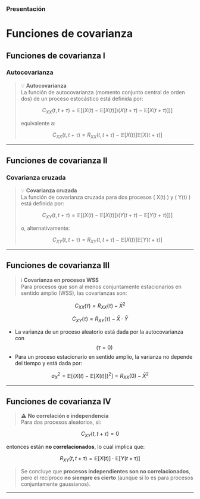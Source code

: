 ### Presentación

# Funciones de covarianza

## Funciones de covarianza I

### Autocovarianza

> 💡 **Autocovarianza**  
> La función de autocovarianza (momento conjunto central de orden dos) de un proceso estocástico está definida por:
> 
> $$
> C_{XX}(t, t + \tau) = \mathbb{E}\left[(X(t) - \mathbb{E}[X(t)])(X(t + \tau) - \mathbb{E}[X(t + \tau)])\right]
> $$
> 
> equivalente a:
> 
> $$
> C_{XX}(t, t + \tau) = R_{XX}(t, t + \tau) - \mathbb{E}[X(t)]\mathbb{E}[X(t + \tau)]
> $$

---

## Funciones de covarianza II

### Covarianza cruzada
> 💡 **Covarianza cruzada**  
> La función de covarianza cruzada para dos procesos \( X(t) \) y \( Y(t) \) está definida por:
>
> $$
> C_{XY}(t, t + \tau) = \mathbb{E}\left[(X(t) - \mathbb{E}[X(t)])(Y(t + \tau) - \mathbb{E}[Y(t + \tau)])\right]
> $$
>
> o, alternativamente:
>
> $$
> C_{XY}(t, t + \tau) = R_{XY}(t, t + \tau) - \mathbb{E}[X(t)]\mathbb{E}[Y(t + \tau)]
> $$

---

## Funciones de covarianza III
>
> ℹ️ **Covarianza en procesos WSS**  
> Para procesos que son al menos conjuntamente estacionarios en sentido amplio (WSS), las covarianzas son:

$$
C_{XX}(\tau) = R_{XX}(\tau) - \bar{X}^2
$$

$$
C_{XY}(\tau) = R_{XY}(\tau) - \bar{X} \cdot \bar{Y}
$$

- La varianza de un proceso aleatorio está dada por la autocovarianza con $$( \tau = 0 )$$
- Para un proceso estacionario en sentido amplio, la varianza no depende del tiempo y está dada por:

$$
\sigma_X^2 = \mathbb{E}\left[(X(t) - \mathbb{E}[X(t)])^2\right] = R_{XX}(0) - \bar{X}^2
$$

---

## Funciones de covarianza IV

> ⚠️ **No correlación e independencia**  
> Para dos procesos aleatorios, si:

$$
C_{XY}(t, t + \tau) = 0
$$

entonces están **no correlacionados**, lo cual implica que:

$$
R_{XY}(t, t + \tau) = \mathbb{E}[X(t)] \cdot \mathbb{E}[Y(t + \tau)]
$$

> Se concluye que **procesos independientes son no correlacionados**,  
> pero el recíproco **no siempre es cierto** (aunque sí lo es para procesos conjuntamente gaussianos).

---
